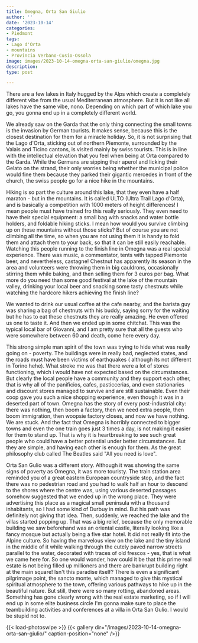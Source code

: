 ```yaml
---
title: Omegna, Orta San Giulio
author: ''
date: '2023-10-14'
categories:
- Piedmont
tags:
- Lago d'Orta
- mountains
- Provincia Verbano-Cusio-Ossola
image: images/2023-10-14-omegna-orta-san-giulio/omegna.jpg
description: 
type: post

---
```


There are a few lakes in Italy hugged by the Alps which create a completely different vibe from the usual Mediterranean atmosphere. But it is not like all lakes have the same vibe, nono. Depending on which part of which lake you go, you gonna end up in a completely different world.


We already saw on the Garda that the only thing connecting the small towns is the invasion by German tourists. It makes sense, because this is the closest destination for them for a miracle holiday. So, it is not surprising that the Lago d'Orta, sticking out of northern Piemonte, surrounded by the Valais and Ticino cantons, is visited mainly by swiss tourists. This is in line with the intellectual elevation that you feel when being at Orta compared to the Garda. While the Germans are sipping their aperol and licking their Gelato on the strand, their only worries being whether the municipal police would fine them because they parked their gigantic mercedes in front of the church, the swiss people go for a nice hike in the mountains.


Hiking is so part the culture around this lake, that they even have a half maraton - but in the mountains. It is called ULTO (Ultra Trail Lago d'Orta), and is basically a competition with 1000 meters of height differences! I mean people must have trained fro this really seriously. They even need to have their special equipment: a small bag with snacks and water bottle holders, and foldable hiking sticks. I mean how would you survive climbing up on these mountains without those sticks? But of course you are not climbing all the time, so when you are not using them it is handy to fold them and attach them to your back, so that it can be still easily reachable. Watching this people running to the finish line in Omegna was a real special experience. There was music, a commentator, tents with tapped Piemonte beer, and nevertheless, castagne! Chestnut has apparently its season in the area and volunteers were throwing them in big cauldrons, occasionally stirring them while baking, and then selling them for 3 euros per bag. What more do you need than some good festival at the lake of the mountain valley, drinking your local beer and snacking some tasty chestnuts while watching the hardcore hikers achieving the finish line?


We  wanted to drink our usual coffee at the cafe nearby, and the barista guy was sharing a bag of chestnuts with his buddy, saying sorry for the waiting but he has to eat these chestnuts they are really amazing. He even offered us one to taste it. And then we ended up in some chitchat. This was the typical local bar of Giovanni, and I am pretty sure that all the guests who were somewhere between 60 and death, come here every day.


This strong simple man spirit of the town was trying to hide what was really going on - poverty. The buildings were in really bad, neglected states, and the roads must have been victims of earthquakes ( although its not different in Torino hehe). What stroke me was that there were a lot of stores functioning, which i would have not expected based on the circumstances. But clearly the local people have a community and they support each other, that is why all of the panificios, cafes, pasticcerias, and even stationaries and discount stores managed to survive and are still sustainable. Even their coop gave you such a nice shopping experience, even though it was in a deserted part of town. Omegna has the story of every post-industrial city: there was nothing, then boom a factory, then we need extra people, then boom immigration, then woopsie factory closes, and now we have nothing. We are stuck. And the fact that Omegna is horribly connected to bigger towns and even the one train goes just 3 times a day, is not making it easier for them to stand up. That is why it is heartbreaking to see such great people who could have a better potential under better circumstances. But they are simple, and having each other is enough for them. As the great philosophy club called The Beatles said "All you need is love".

Orta San Gulio was a different story. Although it was showing the same signs of poverty as Omegna, it was more touristy. The train station area reminded you of a great eastern European countryside stop, and the fact there was no pedestrian road and you had to walk half an hour to descend to the shores where the centre was, using various deserted passages somehow suggested that we ended up in the wrong place. They were advertising this place as a magical small peninsula with a thousand inhabitants, so I had some kind of Durbuy in mind. But his path was definitely not giving that idea. Then, suddenly, we reached the lake and the villas started popping up. That was a big relief, because the only memorable building we saw beforehand was an oriental castle, literally looking like a fancy mosque but actually being a five star hotel. It did not really fit into the Alpine culture. So having the marvelous view on the lake and the tiny island in the middle of it while walking through the cutely paved narrow streets parallel to the water, decorated with traces of old frescos - yes, that is what we came here for. So one would wonder, how could it be that this prime real estate is not being filled up millioners and there are bankrupt building right at the main square! Isn't this paradise itself? There is even a significant pilgrimage point, the sancto monte, which managed to give this mystical spiritual atmosphere to the town, offering various pathways to hike up in the beautiful nature. But still, there were so many rotting, abandoned areas. Something has gone clearly wrong with the real estate marketing, so if I will end  up in some elite business circle I'm gonna make sure to place the teambuilding activities and conferences at a villa in Orta San Gulio. I would be stupid not to.

{{< load-photoswipe >}}
{{< gallery dir="/images/2023-10-14-omegna-orta-san-giulio/" caption-position="none" />}}
